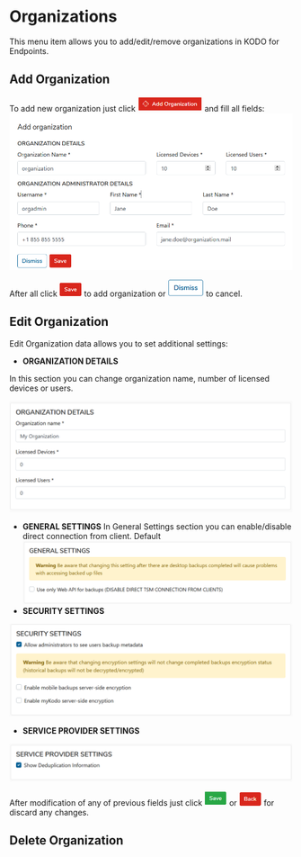 # Organizations

This menu item allows you to add/edit/remove organizations in KODO for Endpoints.

## **Add Organization**

To add new organization just click ![](../../.gitbook/assets/addorgbuttonsmall.png) and fill all fields: ![](../../.gitbook/assets/neworg.PNG)

After all click ![](../../.gitbook/assets/savebuttonsmall.png) to add organization or ![](../../.gitbook/assets/dismissbuttonsmall.png) to cancel.

## **Edit Organization**

Edit Organization data allows you to set additional settings:

* **ORGANIZATION DETAILS**

In this section you can change organization name, number of licensed devices or users.

![](../../.gitbook/assets/orgdetails.png)

* **GENERAL SETTINGS** In General Settings section you can enable/disable direct connection from client. Default ![](../../.gitbook/assets/orggeneralset.png)
* **SECURITY SETTINGS**

![](../../.gitbook/assets/orgsecurity.png)

* **SERVICE PROVIDER SETTINGS**

![](../../.gitbook/assets/orgserviceprov.png)

After modification of any of previous fields just click ![](../../.gitbook/assets/savebuttongreen.png) or ![](../../.gitbook/assets/backbutton.png) for discard any changes.

## Delete Organization

